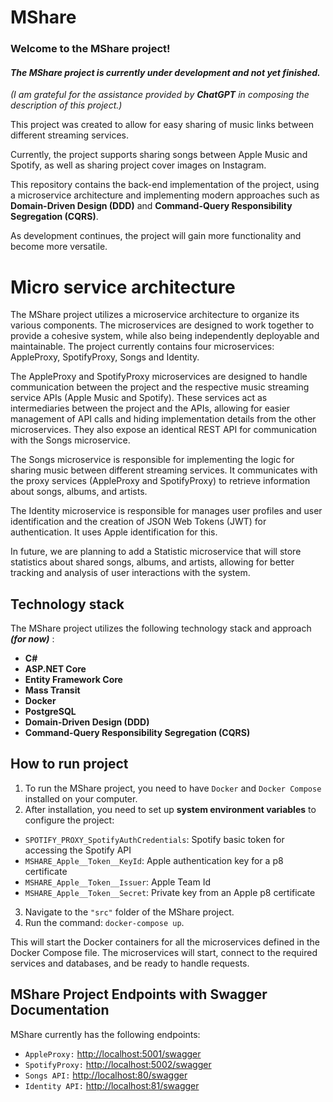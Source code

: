 
# MShare
### Welcome to the MShare project! 

#### ***The MShare project is currently under development and not yet finished.***

*(I am grateful for the assistance provided by **ChatGPT** in composing the description of this project.)*

This project was created to allow for easy sharing of music links between different streaming services. 

Currently, the project supports sharing songs between Apple Music and Spotify, as well as sharing project cover images on Instagram. 

This repository contains the back-end implementation of the project, using a microservice architecture and implementing modern approaches such as **Domain-Driven Design (DDD)** and **Command-Query Responsibility Segregation (CQRS)**. 

As development continues, the project will gain more functionality and become more versatile.

# Micro service architecture

The MShare project utilizes a microservice architecture to organize its various components. The microservices are designed to work together to provide a cohesive system, while also being independently deployable and maintainable. The project currently contains four microservices: AppleProxy, SpotifyProxy, Songs and Identity.

The AppleProxy and SpotifyProxy microservices are designed to handle communication between the project and the respective music streaming service APIs (Apple Music and Spotify). These services act as intermediaries between the project and the APIs, allowing for easier management of API calls and hiding implementation details from the other microservices. They also expose an identical REST API for communication with the Songs microservice.

The Songs microservice is responsible for implementing the logic for sharing music between different streaming services. It communicates with the proxy services (AppleProxy and SpotifyProxy) to retrieve information about songs, albums, and artists.

The Identity microservice is responsible for manages user profiles and user identification and the creation of JSON Web Tokens (JWT) for authentication. It uses Apple identification for this.

In future, we are planning to add a Statistic microservice that will store statistics about shared songs, albums, and artists, allowing for better tracking and analysis of user interactions with the system.

## Technology stack
The MShare project utilizes the following technology stack and approach ***(for now)*** :
- **C#**
- **ASP.NET Core**
- **Entity Framework Core**
- **Mass Transit**
- **Docker**
- **PostgreSQL**
- **Domain-Driven Design (DDD)**
- **Command-Query Responsibility Segregation (CQRS)**

## How to run project
1. To run the MShare project, you need to have `Docker` and `Docker Compose` installed on your computer. 
2. After installation, you need to set up **system environment variables** to configure the project:

- `SPOTIFY_PROXY_SpotifyAuthCredentials`: Spotify basic token for accessing the Spotify API
- `MSHARE_Apple__Token__KeyId`: Apple authentication key for a p8 certificate
- `MSHARE_Apple__Token__Issuer`: Apple Team Id
- `MSHARE_Apple__Token__Secret`: Private key from an Apple p8 certificate

3. Navigate to the `"src"` folder of the MShare project.
4. Run the command: `docker-compose up`.

This will start the Docker containers for all the microservices defined in the Docker Compose file. The microservices will start, connect to the required services and databases, and be ready to handle requests.

## MShare Project Endpoints with Swagger Documentation 
MShare currently has the following endpoints:
- `AppleProxy:` <http://localhost:5001/swagger>
- `SpotifyProxy:` <http://localhost:5002/swagger>
- `Songs API:` <http://localhost:80/swagger>
- `Identity API:` <http://localhost:81/swagger>


